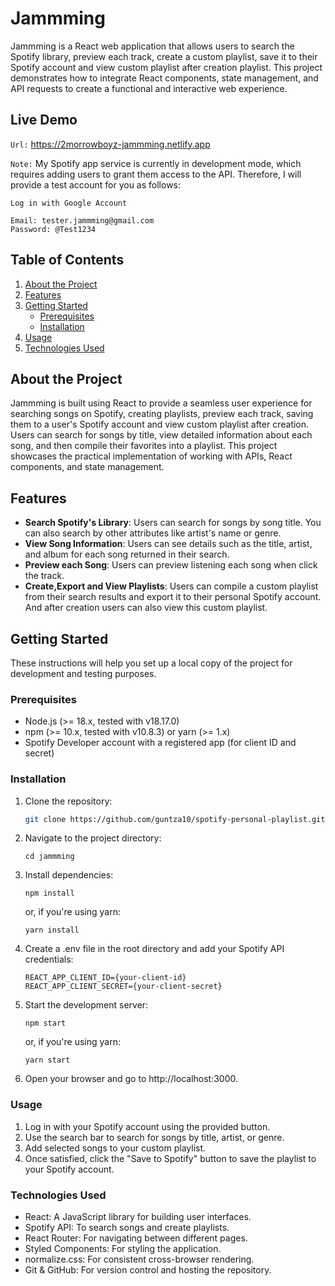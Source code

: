 # Jammming

Jammming is a React web application that allows users to search the Spotify library, preview each track, create a custom playlist, save it to their Spotify account and view custom playlist after creation playlist. This project demonstrates how to integrate React components, state management, and API requests to create a functional and interactive web experience.

## Live Demo

`Url:` https://2morrowboyz-jammming.netlify.app

`Note:` My Spotify app service is currently in development mode, which requires adding users to grant them access to the API. Therefore, I will provide a test account for you as follows:

```
Log in with Google Account

Email: tester.jammming@gmail.com
Password: @Test1234
```

## Table of Contents

1. [About the Project](#about-the-project)
2. [Features](#features)
3. [Getting Started](#getting-started)
   - [Prerequisites](#prerequisites)
   - [Installation](#installation)
4. [Usage](#usage)
5. [Technologies Used](#technologies-used)

## About the Project

Jammming is built using React to provide a seamless user experience for searching songs on Spotify, creating playlists, preview each track, saving them to a user's Spotify account and view custom playlist after creation. Users can search for songs by title, view detailed information about each song, and then compile their favorites into a playlist. This project showcases the practical implementation of working with APIs, React components, and state management.

## Features

- **Search Spotify's Library**: Users can search for songs by song title. You can also search by other attributes like artist's name or genre.
- **View Song Information**: Users can see details such as the title, artist, and album for each song returned in their search.
- **Preview each Song**: Users can preview listening each song when click the track.
- **Create,Export and View Playlists**: Users can compile a custom playlist from their search results and export it to their personal Spotify account. And after creation users can also view this custom playlist.

## Getting Started

These instructions will help you set up a local copy of the project for development and testing purposes.

### Prerequisites

- Node.js (>= 18.x, tested with v18.17.0)
- npm (>= 10.x, tested with v10.8.3) or yarn (>= 1.x)
- Spotify Developer account with a registered app (for client ID and secret)

### Installation

1. Clone the repository:
   ```sh
   git clone https://github.com/guntza10/spotify-personal-playlist.git
   ```
2. Navigate to the project directory:

   ```
   cd jammming
   ```

3. Install dependencies:

   ```
   npm install
   ```

   or, if you're using yarn:

   ```
   yarn install
   ```

4. Create a .env file in the root directory and add your Spotify API credentials:

   ```
   REACT_APP_CLIENT_ID={your-client-id}
   REACT_APP_CLIENT_SECRET={your-client-secret}
   ```

5. Start the development server:

   ```
   npm start
   ```

   or, if you're using yarn:

   ```
   yarn start
   ```

6. Open your browser and go to http://localhost:3000.

### Usage

1. Log in with your Spotify account using the provided button.
2. Use the search bar to search for songs by title, artist, or genre.
3. Add selected songs to your custom playlist.
4. Once satisfied, click the "Save to Spotify" button to save the playlist to your Spotify account.

### Technologies Used

- React: A JavaScript library for building user interfaces.
- Spotify API: To search songs and create playlists.
- React Router: For navigating between different pages.
- Styled Components: For styling the application.
- normalize.css: For consistent cross-browser rendering.
- Git & GitHub: For version control and hosting the repository.
